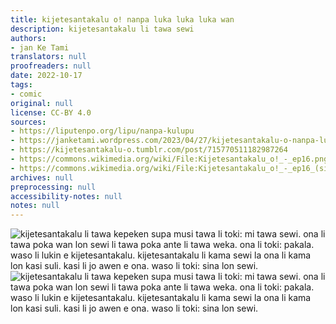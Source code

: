 ```yaml
---
title: kijetesantakalu o! nanpa luka luka luka wan
description: kijetesantakalu li tawa sewi
authors:
- jan Ke Tami
translators: null
proofreaders: null
date: 2022-10-17
tags:
- comic
original: null
license: CC-BY 4.0
sources:
- https://liputenpo.org/lipu/nanpa-kulupu
- https://janketami.wordpress.com/2023/04/27/kijetesantakalu-o-nanpa-luka-luka-luka-wan/
- https://kijetesantakalu-o.tumblr.com/post/715770511182987264
- https://commons.wikimedia.org/wiki/File:Kijetesantakalu_o!_-_ep16.png
- https://commons.wikimedia.org/wiki/File:Kijetesantakalu_o!_-_ep16_(sitelen_pona).png
archives: null
preprocessing: null
accessibility-notes: null
notes: null
---
```


![kijetesantakalu li tawa kepeken supa musi tawa li toki: mi tawa sewi. ona li tawa poka wan lon sewi li tawa poka ante li tawa weka. ona li toki: pakala. waso li lukin e kijetesantakalu. kijetesantakalu li kama sewi la ona li kama lon kasi suli. kasi li jo awen e ona. waso li toki: sina lon sewi.](https://upload.wikimedia.org/wikipedia/commons/e/e5/Kijetesantakalu_o%21_-_ep16.png)
![kijetesantakalu li tawa kepeken supa musi tawa li toki: mi tawa sewi. ona li tawa poka wan lon sewi li tawa poka ante li tawa weka. ona li toki: pakala. waso li lukin e kijetesantakalu. kijetesantakalu li kama sewi la ona li kama lon kasi suli. kasi li jo awen e ona. waso li toki: sina lon sewi.](https://upload.wikimedia.org/wikipedia/commons/1/11/Kijetesantakalu_o%21_-_ep16_%28sitelen_pona%29.png)